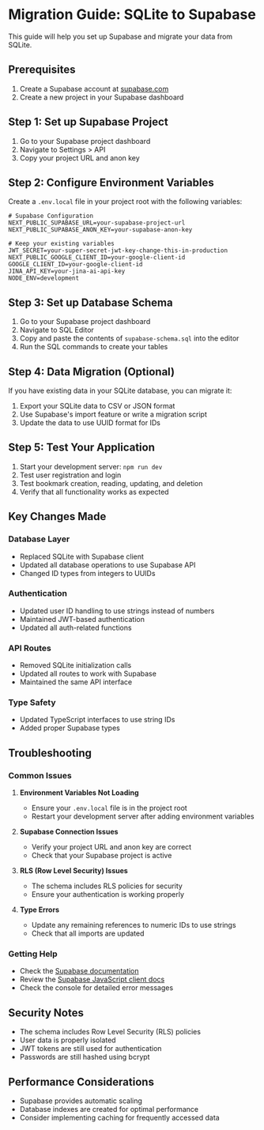 # Migration Guide: SQLite to Supabase

This guide will help you set up Supabase and migrate your data from SQLite.

## Prerequisites

1. Create a Supabase account at [supabase.com](https://supabase.com)
2. Create a new project in your Supabase dashboard

## Step 1: Set up Supabase Project

1. Go to your Supabase project dashboard
2. Navigate to Settings > API
3. Copy your project URL and anon key

## Step 2: Configure Environment Variables

Create a `.env.local` file in your project root with the following variables:

```env
# Supabase Configuration
NEXT_PUBLIC_SUPABASE_URL=your-supabase-project-url
NEXT_PUBLIC_SUPABASE_ANON_KEY=your-supabase-anon-key

# Keep your existing variables
JWT_SECRET=your-super-secret-jwt-key-change-this-in-production
NEXT_PUBLIC_GOOGLE_CLIENT_ID=your-google-client-id
GOOGLE_CLIENT_ID=your-google-client-id
JINA_API_KEY=your-jina-ai-api-key
NODE_ENV=development
```

## Step 3: Set up Database Schema

1. Go to your Supabase project dashboard
2. Navigate to SQL Editor
3. Copy and paste the contents of `supabase-schema.sql` into the editor
4. Run the SQL commands to create your tables

## Step 4: Data Migration (Optional)

If you have existing data in your SQLite database, you can migrate it:

1. Export your SQLite data to CSV or JSON format
2. Use Supabase's import feature or write a migration script
3. Update the data to use UUID format for IDs

## Step 5: Test Your Application

1. Start your development server: `npm run dev`
2. Test user registration and login
3. Test bookmark creation, reading, updating, and deletion
4. Verify that all functionality works as expected

## Key Changes Made

### Database Layer
- Replaced SQLite with Supabase client
- Updated all database operations to use Supabase API
- Changed ID types from integers to UUIDs

### Authentication
- Updated user ID handling to use strings instead of numbers
- Maintained JWT-based authentication
- Updated all auth-related functions

### API Routes
- Removed SQLite initialization calls
- Updated all routes to work with Supabase
- Maintained the same API interface

### Type Safety
- Updated TypeScript interfaces to use string IDs
- Added proper Supabase types

## Troubleshooting

### Common Issues

1. **Environment Variables Not Loading**
   - Ensure your `.env.local` file is in the project root
   - Restart your development server after adding environment variables

2. **Supabase Connection Issues**
   - Verify your project URL and anon key are correct
   - Check that your Supabase project is active

3. **RLS (Row Level Security) Issues**
   - The schema includes RLS policies for security
   - Ensure your authentication is working properly

4. **Type Errors**
   - Update any remaining references to numeric IDs to use strings
   - Check that all imports are updated

### Getting Help

- Check the [Supabase documentation](https://supabase.com/docs)
- Review the [Supabase JavaScript client docs](https://supabase.com/docs/reference/javascript)
- Check the console for detailed error messages

## Security Notes

- The schema includes Row Level Security (RLS) policies
- User data is properly isolated
- JWT tokens are still used for authentication
- Passwords are still hashed using bcrypt

## Performance Considerations

- Supabase provides automatic scaling
- Database indexes are created for optimal performance
- Consider implementing caching for frequently accessed data
